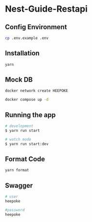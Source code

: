 # Nest-Guide-Restapi

## Config Environment

```bash
cp .env.example .env
```

## Installation

```bash
yarn
```

## Mock DB

```bash
docker network create HEEPOKE
```

```bash
docker compose up -d
```

## Running the app

```bash
# development
$ yarn run start

# watch mode
$ yarn run start:dev
```

## Format Code

```bash
yarn format
```

## Swagger

```bash
# user
heepoke
```

```bash
#password
heepoke
```
